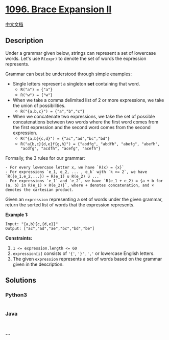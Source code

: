 # [1096. Brace Expansion II](https://leetcode.com/problems/brace-expansion-ii)

[中文文档](/solution/1000-1099/1096.Brace%20Expansion%20II/README.md)

## Description
Under a grammar given below, strings can represent a set of lowercase words.  Let's use `R(expr)` to denote the set of words the expression represents.

Grammar can best be understood through simple examples:

- Single letters represent a singleton **set** containing that word.
    - `R("a") = {"a"}`
    - `R("w") = {"w"}`
- When we take a comma delimited list of 2 or more expressions, we take the union of possibilities.
    - `R("{a,b,c}") = {"a","b","c"}`
- When we concatenate two expressions, we take the set of possible concatenations between two words where the first word comes from the first expression and the second word comes from the second expression.
    - `R("{a,b}{c,d}") = {"ac","ad","bc","bd"}`
    - `R("a{b,c}{d,e}f{g,h}") = {"abdfg", "abdfh", "abefg", "abefh", "acdfg", "acdfh", "acefg", "acefh"}`

Formally, the 3 rules for our grammar:

    - For every lowercase letter x, we have `R(x) = {x}`
    - For expressions `e_1, e_2, ... , e_k` with `k >= 2`, we have `R({e_1,e_2,...}) = R(e_1) ∪ R(e_2) ∪ ...`
    - For expressions `e_1` and `e_2`, we have `R(e_1 + e_2) = {a + b for (a, b) in R(e_1) × R(e_2)}`, where + denotes concatenation, and × denotes the cartesian product.

Given an `expression` representing a set of words under the given grammar, return the sorted list of words that the expression represents.

**Example 1:**

```
Input: "{a,b}{c,{d,e}}"
Output: ["ac","ad","ae","bc","bd","be"]
```


**Constraints:**

1. `1 <= expression.length <= 60`
2. `expression[i]` consists of `'{'`, `'}'`, `','` or lowercase English letters.
3. The given `expression` represents a set of words based on the grammar given in the description.

## Solutions


<!-- tabs:start -->

### **Python3**

```python

```

### **Java**

```java

```

### **...**
```

```

<!-- tabs:end -->